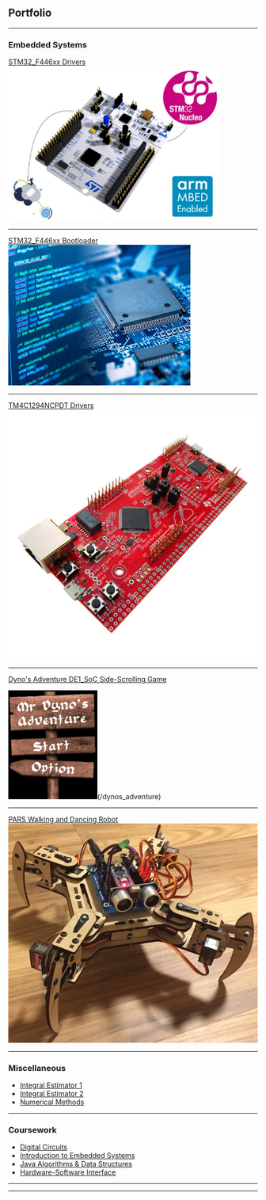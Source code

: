 ## Portfolio

---

### Embedded Systems

[STM32_F446xx Drivers](/stm32_f446xx_drivers)
<img src="images/stm32_f446xx_drivers_thumbnail.jpg?raw=true"/>

---
[STM32_F446xx Bootloader](/stm32_f446xx_bootloader)
<img src="images/stm32_f446xx_bootloader_thumbnail.jpg?raw=true"/>

---
[TM4C1294NCPDT Drivers](/tm4c1294ncpdt_drivers)
<img src="images/tm4c1294ncpdt_drivers_thumbnail.jpg?raw=true"/>

---
[Dyno's Adventure DE1_SoC Side-Scrolling Game](/dynos_adventure)

<img src="images/dynos_adventure_thumbnail.jpg?raw=true"/>(/dynos_adventure)

---
[PARS Walking and Dancing Robot](/pars)
<img src="images/pars_thumbnail.jpg?raw=true"/>

---

### Miscellaneous

- [Integral Estimator 1](https://github.com/RafaelLaya/Python_Integral_Estimator)
- [Integral Estimator 2](https://github.com/RafaelLaya/JavaIntegralEstimator)
- [Numerical Methods](https://github.com/RafaelLaya/Numerical_Methods)

---

### Coursework

- [Digital Circuits](https://github.com/RafaelLaya/Digital_Circuits)
- [Introduction to Embedded Systems](https://github.com/RafaelLaya/Introduction_To_Embedded_Systems)
- [Java Algorithms & Data Structures](https://github.com/RafaelLaya/Java_Algos_DS)
- [Hardware-Software Interface](https://github.com/RafaelLaya/Hardware_Software_Interface)

---




---

